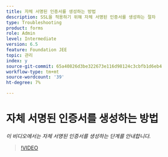 ```yaml
---
title: 자체 서명된 인증서를 생성하는 방법
description: SSL을 적용하기 위해 자체 서명된 인증서를 생성하는 절차
type: Troubleshooting
product: forms
role: Admin
level: Intermediate
version: 6.5
feature: Foundation JEE
topic: 관리
index: y
source-git-commit: 65a40826d3be322673e116d98124c3cbfb1d6eb4
workflow-type: tm+mt
source-wordcount: '39'
ht-degree: 7%

---
```



# 자체 서명된 인증서를 생성하는 방법

*이 비디오에서는 자체 서명된 인증서를 생성하는 단계를 안내합니다.*

>[!VIDEO](https://video.tv.adobe.com/v/335539?quality=9&learn=on)
